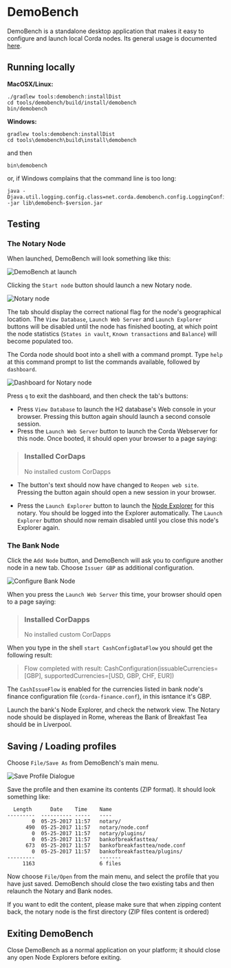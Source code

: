 # DemoBench

DemoBench is a standalone desktop application that makes it easy to configure
and launch local Corda nodes. Its general usage is documented
[here](https://docs.corda.net/demobench.html).

## Running locally

**MacOSX/Linux:**

    ./gradlew tools:demobench:installDist
    cd tools/demobench/build/install/demobench
    bin/demobench

**Windows:**

    gradlew tools:demobench:installDist
    cd tools\demobench\build\install\demobench

and then

    bin\demobench

or, if Windows complains that the command line is too long:

    java -Djava.util.logging.config.class=net.corda.demobench.config.LoggingConfig -jar lib\demobench-$version.jar

## Testing
### The Notary Node

When launched, DemoBench will look something like this:

![DemoBench at launch](demobench-initial.png)

Clicking the `Start node` button should launch a new Notary node.

![Notary node](demobench-notary.png)

The tab should display the correct national flag for the node's geographical
location. The `View Database`, `Launch Web Server` and `Launch Explorer` buttons
will be disabled until the node has finished booting, at which point the node
statistics (`States in vault`, `Known transactions` and `Balance`) will become
populated too.

The Corda node should boot into a shell with a command prompt. Type `help` at
this command prompt to list the commands available, followed by `dashboard`.

![Dashboard for Notary node](demobench-dashboard.png)

Press `q` to exit the dashboard, and then check the tab's buttons:

- Press `View Database` to launch the H2 database's Web console in your browser.
Pressing this button again should launch a second console session.
- Press the `Launch Web Server` button to launch the Corda Webserver for this
node. Once booted, it should open your browser to a page saying:
> ### Installed CorDaps
> No installed custom CorDapps

- The button's text should now have changed to `Reopen web site`. Pressing the
button again should open a new session in your browser.

- Press the `Launch Explorer` button to launch the [Node Explorer](https://docs.corda.net/node-explorer.html) for this notary. You should be logged into the
Explorer automatically. The `Launch Explorer` button should now remain disabled
until you close this node's Explorer again.

### The Bank Node

Click the `Add Node` button, and DemoBench will ask you to configure another
node in a new tab. Choose `Issuer GBP` as additional configuration.

![Configure Bank Node](demobench-configure-bank.png)

When you press the `Launch Web Server` this time, your browser should open to a
page saying:
> ### Installed CorDapps
> No installed custom CorDapps

When you type in the shell `start CashConfigDataFlow` you should get the following result:
> Flow completed with result: CashConfiguration(issuableCurrencies=[GBP], supportedCurrencies=[USD, GBP, CHF, EUR])

The `CashIssueFlow` is enabled for the currencies listed in bank node's finance configuration file (`corda-finance.conf`), in this isntance it's GBP.

Launch the bank's Node Explorer, and check the network view. The Notary node
should be displayed in Rome, whereas the Bank of Breakfast Tea should be in
Liverpool.

## Saving / Loading profiles

Choose `File/Save As` from DemoBench's main menu.

![Save Profile Dialogue](demobench-save-profile.png)

Save the profile and then examine its contents (ZIP format). It should look
something like:

```
  Length      Date    Time    Name
---------  ---------- -----   ----
        0  05-25-2017 11:57   notary/
      490  05-25-2017 11:57   notary/node.conf
        0  05-25-2017 11:57   notary/plugins/
        0  05-25-2017 11:57   bankofbreakfasttea/
      673  05-25-2017 11:57   bankofbreakfasttea/node.conf
        0  05-25-2017 11:57   bankofbreakfasttea/plugins/
---------                     -------
     1163                     6 files
```

Now choose `File/Open` from the main menu, and select the profile that you have
just saved. DemoBench should close the two existing tabs and then relaunch the
Notary and Bank nodes.

If you want to edit the content, please make sure that when zipping content back, 
the notary node is the first directory (ZIP files content is ordered) 

## Exiting DemoBench

Close DemoBench as a normal application on your platform; it should close any
open Node Explorers before exiting.
